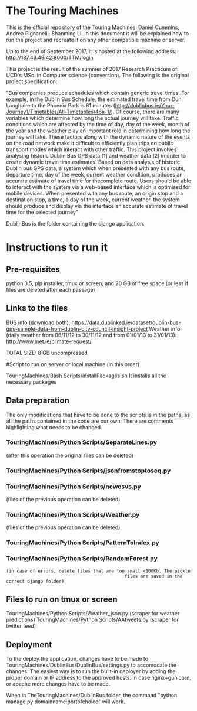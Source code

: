 # The Touring Machines

This is the official repository of the Touring Machines: Daniel Cummins, Andrea Pignanelli, Shanming Li.
In this document it will be explained how to run the project and recreate it on any other compatible machine or server.

Up to the end of September 2017, it is hosted at the following address: http://137.43.49.42:8000/TTM/login

This project is the result of the summer of 2017 Research Practicum of UCD's MSc. in Computer science (conversion). The following is the original
project specification:

"Bus companies produce schedules which contain generic travel times. For example, in the
Dublin Bus Schedule, the estimated travel time from Dun Laoghaire to the Phoenix Park is 61
minutes (http://dublinbus.ie/Your-Journey1/Timetables/All-Timetables/46a-1/). Of course,
there are many variables which determine how long the actual journey will take. Traffic
conditions which are affected by the time of day, day of the week, month of the year and the
weather play an important role in determining how long the journey will take.
These factors along with the dynamic nature of the events on the road network make it
difficult to efficiently plan trips on public transport modes which interact with other traffic.
This project involves analysing historic Dublin Bus GPS data [1] and weather data [2] in
order to create dynamic travel time estimates.
Based on data analysis of historic Dublin bus GPS data, a system which when presented with
any bus route, departure time, day of the week, current weather condition, produces an
accurate estimate of travel time for thecomplete route.
Users should be able to interact with the system via a web-based interface which is optimised
for mobile devices.
When presented with any bus route, an origin stop and a destination stop, a time, a day of the
week, current weather, the system should produce and display via the interface an accurate
estimate of travel time for the selected journey"


DublinBus is the folder containing the django application.

# Instructions to run it

## Pre-requisites
python 3.5, pip installer, tmux or screen, and 20 GB of free space (or less if files are deleted after each passage)

## Links to the files
BUS info (download both): https://data.dublinked.ie/dataset/dublin-bus-gps-sample-data-from-dublin-city-council-insight-project
Weather info (daily weather from 06/11/12 to 30/11/12 and from 01/01/13 to 31/01/13): http://www.met.ie/climate-request/

TOTAL SIZE: 8 GB uncompressed


#Script to run on server or local machine (in this order)

TouringMachines/Bash Scripts/installPackages.sh      It installs all the necessary packages


## Data preparation

The only modifications that have to be done to the scripts is in the paths, as all the paths contained in the code
are our own. There are comments highlighting what needs to be changed.

### TouringMachines/Python Scripts/SeparateLines.py
  (after this operation the original files can be deleted)
### TouringMachines/Python Scripts/jsonfromstoptoseq.py
### TouringMachines/Python Scripts/newcsvs.py
 (files of the previous operation can be deleted)
### TouringMachines/Python Scripts/Weather.py
  (files of the previous operation can be deleted)
### TouringMachines/Python Scripts/PatternToIndex.py
### TouringMachines/Python Scripts/RandomForest.py
    (in case of errors, delete files that are too small <100Kb. The pickle
                                                 files are saved in the correct django folder)

## Files to run on tmux or screen
TouringMachines/Python Scripts/Weather_json.py (scraper for weather predictions)
TouringMachines/Python Scripts/AAtweets.py  (scraper for twitter feed)


## Deployment

To the deploy the application, changes have to be made to TouringMachines/DublinBus/DublinBus/settings.py to accomodate the changes.
The easiest way is to run the built-in deployer by adding the proper domain or IP address to the approved hosts. In case nginx+gunicorn,
or apache more changes have to be made.

When in  TheTouringMachines/DublinBus folder, the command "python manage.py domainname:portofchoice" will work.














